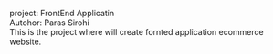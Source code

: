 project: FrontEnd Applicatin<br>
Autohor: Paras Sirohi<br>
This is the project where will create fornted application ecommerce website.</br> 
